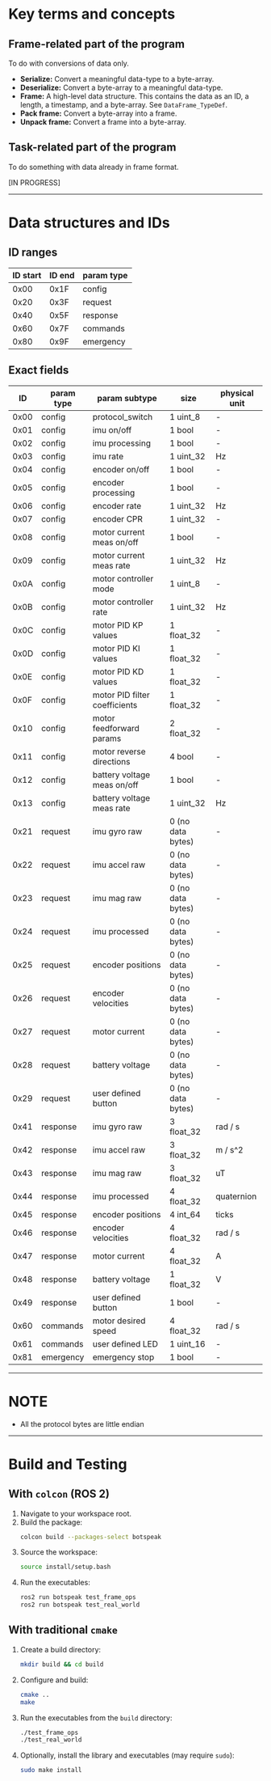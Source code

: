 # Key terms and concepts

## Frame-related part of the program
To do with conversions of data only.

*   **Serialize:** Convert a meaningful data-type to a byte-array.
*   **Deserialize:** Convert a byte-array to a meaningful data-type.
*   **Frame:** A high-level data structure. This contains the data as an ID, a length, a timestamp, and a byte-array. See `DataFrame_TypeDef`.
*   **Pack frame:** Convert a byte-array into a frame.
*   **Unpack frame:** Convert a frame into a byte-array.

## Task-related part of the program
To do something with data already in frame format.

[IN PROGRESS]

___

# Data structures and IDs

## ID ranges
| ID start | ID end | param type |
| --- | --- | --- |
| 0x00 | 0x1F | config |
| 0x20 | 0x3F | request |
| 0x40 | 0x5F | response |
| 0x60 | 0x7F | commands |
| 0x80 | 0x9F | emergency |

## Exact fields
| ID | param type | param subtype | size | physical unit |
| --- | --- | --- | --- | --- |
| 0x00 | config | protocol_switch | 1 uint_8 | - |
| 0x01 | config | imu on/off | 1 bool | - |
| 0x02 | config | imu processing | 1 bool | - |
| 0x03 | config | imu rate | 1 uint_32 | Hz |
| 0x04 | config | encoder on/off | 1 bool | - |
| 0x05 | config | encoder processing | 1 bool | - |
| 0x06 | config | encoder rate | 1 uint_32 | Hz |
| 0x07 | config | encoder CPR | 1 uint_32 | - |
| 0x08 | config | motor current meas on/off | 1 bool | - |
| 0x09 | config | motor current meas rate | 1 uint_32 | Hz |
| 0x0A | config | motor controller mode | 1 uint_8 | - |
| 0x0B | config | motor controller rate | 1 uint_32 | Hz |
| 0x0C | config | motor PID KP values | 1 float_32 | - |
| 0x0D | config | motor PID KI values | 1 float_32 | - |
| 0x0E | config | motor PID KD values | 1 float_32 | - |
| 0x0F | config | motor PID filter coefficients | 1 float_32 | - |
| 0x10 | config | motor feedforward params | 2 float_32 | - |
| 0x11 | config | motor reverse directions | 4 bool | - |
| 0x12 | config | battery voltage meas on/off | 1 bool | - |
| 0x13 | config | battery voltage meas rate | 1 uint_32 | Hz |
| 0x21 | request | imu gyro raw | 0 (no data bytes) | - |
| 0x22 | request | imu accel raw | 0 (no data bytes) | - |
| 0x23 | request | imu mag raw | 0 (no data bytes) | - |
| 0x24 | request | imu processed | 0 (no data bytes) | - |
| 0x25 | request | encoder positions | 0 (no data bytes) | - |
| 0x26 | request | encoder velocities | 0 (no data bytes) | - |
| 0x27 | request | motor current | 0 (no data bytes) | - |
| 0x28 | request | battery voltage | 0 (no data bytes) | - |
| 0x29 | request | user defined button | 0 (no data bytes) | - |
| 0x41 | response | imu gyro raw | 3 float_32 | rad / s |
| 0x42 | response | imu accel raw | 3 float_32 | m / s^2 |
| 0x43 | response | imu mag raw | 3 float_32 | uT |
| 0x44 | response | imu processed | 4 float_32 | quaternion |
| 0x45 | response | encoder positions | 4 int_64 | ticks |
| 0x46 | response | encoder velocities | 4 float_32 | rad / s |
| 0x47 | response | motor current | 4 float_32 | A |
| 0x48 | response | battery voltage | 1 float_32 | V |
| 0x49 | response | user defined button | 1 bool | - |
| 0x60 | commands | motor desired speed | 4 float_32 | rad / s |
| 0x61 | commands | user defined LED | 1 uint_16 | - |
| 0x81 | emergency | emergency stop | 1 bool | - |

____

# NOTE
- All the protocol bytes are little endian

____

# Build and Testing

## With `colcon` (ROS 2)
1. Navigate to your workspace root.
2. Build the package:
   ```bash
   colcon build --packages-select botspeak
   ```
3. Source the workspace:
   ```bash
   source install/setup.bash
   ```
4. Run the executables:
   ```bash
   ros2 run botspeak test_frame_ops
   ros2 run botspeak test_real_world
   ```

## With traditional `cmake`
1. Create a build directory:
   ```bash
   mkdir build && cd build
   ```
2. Configure and build:
   ```bash
   cmake ..
   make
   ```
3. Run the executables from the `build` directory:
   ```bash
   ./test_frame_ops
   ./test_real_world
   ```
4. Optionally, install the library and executables (may require `sudo`):
   ```bash
   sudo make install
   ```